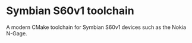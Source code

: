 # Symbian S60v1 toolchain

A modern CMake toolchain for Symbian S60v1 devices such as the Nokia
N-Gage.
